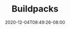 ---
title: "Buildpacks"
date: 2020-12-04T08:49:26-08:00
draft: true

github: "https://github.com/buildpacks"
homepage: "https://buildpacks.io"
icon: buildpacks.png
sponsors: []
tagline_1: ""
tagline_2: ""
---